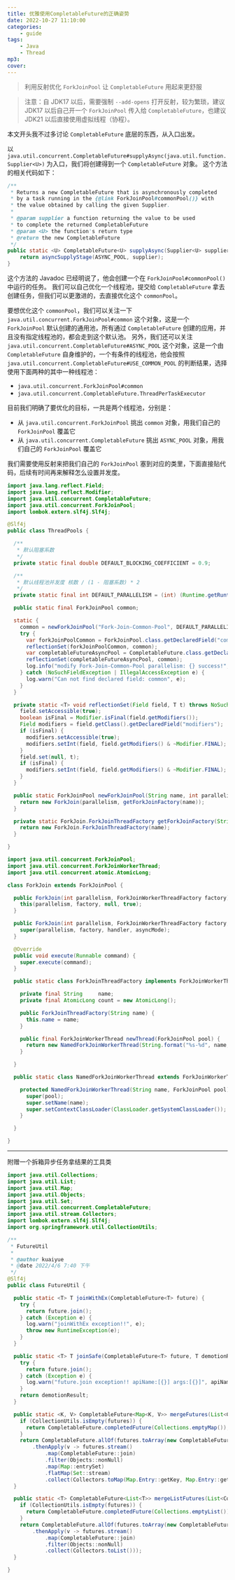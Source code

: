 ```yaml
---
title: 优雅使用CompletableFuture的正确姿势
date: 2022-10-27 11:10:00
categories:
    - guide
tags:
    - Java
    - Thread
mp3:
cover:
---
```


> 利用反射优化 `ForkJoinPool` 让 `CompletableFuture` 用起来更舒服

> 注意：自 JDK17 以后，需要强制 `--add-opens` 打开反射，较为繁琐，建议 JDK17 以后自己开一个 `ForkJoinPool` 传入给 `CompletableFuture`，也建议 JDK21 以后直接使用虚拟线程（协程）。

本文开头我不过多讨论 `CompletableFuture` 底层的东西，从入口出发。

以 `java.util.concurrent.CompletableFuture#supplyAsync(java.util.function.Supplier<U>)` 为入口，我们将创建得到一个 `CompletableFuture` 对象。
这个方法的相关代码如下：

```java
/**
 * Returns a new CompletableFuture that is asynchronously completed
 * by a task running in the {@link ForkJoinPool#commonPool()} with
 * the value obtained by calling the given Supplier.
 *
 * @param supplier a function returning the value to be used
 * to complete the returned CompletableFuture
 * @param <U> the function's return type
 * @return the new CompletableFuture
 */
public static <U> CompletableFuture<U> supplyAsync(Supplier<U> supplier) {
    return asyncSupplyStage(ASYNC_POOL, supplier);
}
```

这个方法的 Javadoc 已经明说了，他会创建一个在 `ForkJoinPool#commonPool()` 中运行的任务。
我们可以自己优化一个线程池，提交给 `CompletableFuture` 拿去创建任务，但我们可以更激进的，去直接优化这个 `commonPool`。

要想优化这个 `commonPool`，我们可以关注一下 `java.util.concurrent.ForkJoinPool#common` 这个对象，这是一个 `ForkJoinPool` 默认创建的通用池，所有通过 `CompletableFuture` 创建的应用，并且没有指定线程池的，都会走到这个默认池。
另外，我们还可以关注 `java.util.concurrent.CompletableFuture#ASYNC_POOL` 这个对象，这是一个由 `CompletableFuture` 自身维护的，一个有条件的线程池，他会按照 `java.util.concurrent.CompletableFuture#USE_COMMON_POOL` 的判断结果，选择使用下面两种的其中一种线程池：

-   `java.util.concurrent.ForkJoinPool#common`
-   `java.util.concurrent.CompletableFuture.ThreadPerTaskExecutor`

目前我们明确了要优化的目标，一共是两个线程池，分别是：

-   从 `java.util.concurrent.ForkJoinPool` 挑出 `common` 对象，用我们自己的 `ForkJoinPool` 覆盖它
-   从 `java.util.concurrent.CompletableFuture` 挑出 `ASYNC_POOL` 对象，用我们自己的 `ForkJoinPool` 覆盖它

我们需要使用反射来把我们自己的 `ForkJoinPool` 塞到对应的类里，下面直接贴代码，后续有时间再来解释怎么设置并发度。

```java
import java.lang.reflect.Field;
import java.lang.reflect.Modifier;
import java.util.concurrent.CompletableFuture;
import java.util.concurrent.ForkJoinPool;
import lombok.extern.slf4j.Slf4j;

@Slf4j
public class ThreadPools {

  /**
   * 默认阻塞系数
   */
  private static final double DEFAULT_BLOCKING_COEFFICIENT = 0.9;

  /**
   * 默认线程池并发度 核数 / (1 - 阻塞系数) * 2
   */
  private static final int DEFAULT_PARALLELISM = (int) (Runtime.getRuntime().availableProcessors() / (1 - DEFAULT_BLOCKING_COEFFICIENT)) * 2;

  public static final ForkJoinPool common;

  static {
    common = newForkJoinPool("Fork-Join-Common-Pool", DEFAULT_PARALLELISM);
    try {
      var forkJoinPoolCommon = ForkJoinPool.class.getDeclaredField("common");
      reflectionSet(forkJoinPoolCommon, common);
      var completableFutureAsyncPool = CompletableFuture.class.getDeclaredField("ASYNC_POOL");
      reflectionSet(completableFutureAsyncPool, common);
      log.info("modify Fork-Join-Common-Pool parallelism: {} success!", DEFAULT_PARALLELISM);
    } catch (NoSuchFieldException | IllegalAccessException e) {
      log.warn("Can not find declared field: common", e);
    }
  }

  private static <T> void reflectionSet(Field field, T t) throws NoSuchFieldException, IllegalAccessException {
    field.setAccessible(true);
    boolean isFinal = Modifier.isFinal(field.getModifiers());
    Field modifiers = field.getClass().getDeclaredField("modifiers");
    if (isFinal) {
      modifiers.setAccessible(true);
      modifiers.setInt(field, field.getModifiers() & ~Modifier.FINAL);
    }
    field.set(null, t);
    if (isFinal) {
      modifiers.setInt(field, field.getModifiers() & ~Modifier.FINAL);
    }
  }

  public static ForkJoinPool newForkJoinPool(String name, int parallelism) {
    return new ForkJoin(parallelism, getForkJoinFactory(name));
  }

  private static ForkJoin.ForkJoinThreadFactory getForkJoinFactory(String name) {
    return new ForkJoin.ForkJoinThreadFactory(name);
  }

}
```

```java
import java.util.concurrent.ForkJoinPool;
import java.util.concurrent.ForkJoinWorkerThread;
import java.util.concurrent.atomic.AtomicLong;

class ForkJoin extends ForkJoinPool {

  public ForkJoin(int parallelism, ForkJoinWorkerThreadFactory factory) {
    this(parallelism, factory, null, true);
  }

  public ForkJoin(int parallelism, ForkJoinWorkerThreadFactory factory, Thread.UncaughtExceptionHandler handler, boolean asyncMode) {
    super(parallelism, factory, handler, asyncMode);
  }

  @Override
  public void execute(Runnable command) {
    super.execute(command);
  }

  public static class ForkJoinThreadFactory implements ForkJoinWorkerThreadFactory {

    private final String     name;
    private final AtomicLong count = new AtomicLong();

    public ForkJoinThreadFactory(String name) {
      this.name = name;
    }

    public final ForkJoinWorkerThread newThread(ForkJoinPool pool) {
      return new NamedForkJoinWorkerThread(String.format("%s-%d", name, count.incrementAndGet()), pool);
    }

  }

  public static class NamedForkJoinWorkerThread extends ForkJoinWorkerThread {

    protected NamedForkJoinWorkerThread(String name, ForkJoinPool pool) {
      super(pool);
      super.setName(name);
      super.setContextClassLoader(ClassLoader.getSystemClassLoader());
    }

  }

}
```

---

附赠一个拆箱异步任务拿结果的工具类

```java
import java.util.Collections;
import java.util.List;
import java.util.Map;
import java.util.Objects;
import java.util.Set;
import java.util.concurrent.CompletableFuture;
import java.util.stream.Collectors;
import lombok.extern.slf4j.Slf4j;
import org.springframework.util.CollectionUtils;

/**
 * FutureUtil
 *
 * @author kuaiyue
 * @date 2022/4/6 7:40 下午
 */
@Slf4j
public class FutureUtil {

  public static <T> T joinWithEx(CompletableFuture<T> future) {
    try {
      return future.join();
    } catch (Exception e) {
      log.warn("joinWithEx exception!!", e);
      throw new RuntimeException(e);
    }
  }

  public static <T> T joinSafe(CompletableFuture<T> future, T demotionResult, String apiName, Object... args) {
    try {
      return future.join();
    } catch (Exception e) {
      log.warn("future.join exception!! apiName:[{}] args:[{}]", apiName, args, e);
    }
    return demotionResult;
  }

  public static <K, V> CompletableFuture<Map<K, V>> mergeFutures(List<CompletableFuture<Map<K, V>>> futures) {
    if (CollectionUtils.isEmpty(futures)) {
      return CompletableFuture.completedFuture(Collections.emptyMap());
    }
    return CompletableFuture.allOf(futures.toArray(new CompletableFuture[0]))
        .thenApply(v -> futures.stream()
            .map(CompletableFuture::join)
            .filter(Objects::nonNull)
            .map(Map::entrySet)
            .flatMap(Set::stream)
            .collect(Collectors.toMap(Map.Entry::getKey, Map.Entry::getValue, (k1, k2) -> k2)));
  }

  public static <T> CompletableFuture<List<T>> mergeListFutures(List<CompletableFuture<T>> futures) {
    if (CollectionUtils.isEmpty(futures)) {
      return CompletableFuture.completedFuture(Collections.emptyList());
    }
    return CompletableFuture.allOf(futures.toArray(new CompletableFuture[0]))
        .thenApply(v -> futures.stream()
            .map(CompletableFuture::join)
            .filter(Objects::nonNull)
            .collect(Collectors.toList()));
  }

}
```
